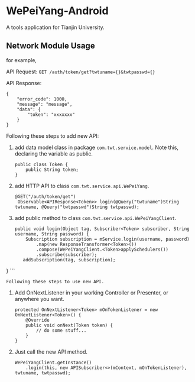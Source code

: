 # WePeiYang-Android
A tools application for Tianjin University.

## Network Module Usage
for example,

API Request: `GET /auth/token/get?twtuname={}&twtpasswd={}`

API Response:

```
{
	"error_code": 1000,
	"message": "message",
	"data": {
		"token": "xxxxxxx"
	}
}
```

Following these steps to add new API:

1. add data model class in package `com.twt.service.model`. Note this, declaring the variable as public.

	```
	public class Token {
		public String token;
	}

	```

2. add HTTP API to class `com.twt.service.api.WePeiYang`.

	```
	@GET("/auth/token/get")
	 Observable<APIResponse<Token>> login(@Query("twtuname")String twtuname, @Query("twtpasswd")String twtpasswd);
	```
3. add public method to class `com.twt.service.api.WePeiYangClient`.

	```
	public void login(Object tag, Subscriber<Token> subscriber, String username, String password) {
		Subscription subscription = mService.login(username, password)
    		.map(new ResponseTransformer<Token>())
	    	.compose(WePeiYangClient.<Token>applySchedulers())
  		  	.subscribe(subscriber);
	   addSubscription(tag, subscription);
  }
	```
	
	
	
	Following these steps to use new API.

1. Add OnNextListener<T> in your working Controller or Presenter, or anywhere you want.

	```
	protected OnNextListener<Token> mOnTokenListener = new OnNextListener<Token>() {
		@Override
		public void onNext(Token token) {
			// do some stuff...
		}
	}
	```

2. Just call the new API method.

	```
	WePeiYangClient.getInstance()
		.login(this, new APISubscriber<>(mContext, mOnTokenListener), twtuname, twtpasswd);

	```


